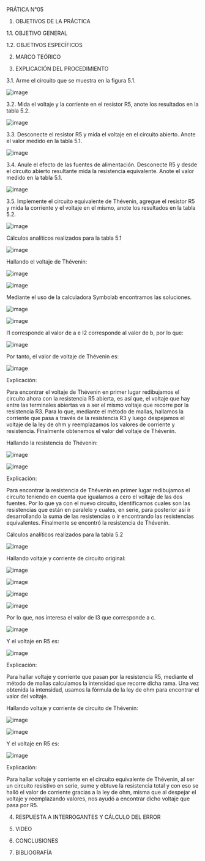 PRÁTICA N°05 

1. OBJETIVOS DE LA PRÁCTICA

1.1. OBJETIVO GENERAL

1.2. OBJETIVOS ESPECÍFICOS

2. MARCO TEÓRICO

3. EXPLICACIÓN DEL PROCEDIMIENTO

3.1. Arme el circuito que se muestra en la figura 5.1.

![image](https://user-images.githubusercontent.com/93960809/149155326-ec15e13d-213e-4cf2-9483-eac6faad7db8.png)

3.2. Mida el voltaje y la corriente en el resistor R5, anote los resultados en la tabla 5.2.

![image](https://user-images.githubusercontent.com/93960809/149155371-5dca432a-8d8f-451a-bd1b-bb4065bfa682.png)

3.3. Desconecte el resistor R5 y mida el voltaje en el circuito abierto. Anote el valor medido en la tabla 5.1.

![image](https://user-images.githubusercontent.com/93960809/149155433-795df9bd-d4c6-47e7-a46b-faa54cba72a2.png)

3.4. Anule el efecto de las fuentes de alimentación. Desconecte R5 y desde el circuito abierto resultante mida la resistencia equivalente. Anote el valor medido en la tabla 5.1.

![image](https://user-images.githubusercontent.com/93960809/149155489-9e2ee9c1-f4b5-4a67-ac17-93ab21ed3507.png)

3.5. Implemente el circuito equivalente de Thévenin, agregue el resistor R5 y mida la corriente y el voltaje en el mismo, anote los resultados en la tabla 5.2.

![image](https://user-images.githubusercontent.com/93960809/149155540-0439da2e-24ae-4271-a312-ebec031c51ad.png)

Cálculos analíticos realizados para la tabla 5.1

![image](https://user-images.githubusercontent.com/93960809/149155574-db0975c9-6c03-48cc-9574-9aff6ace7227.png)

Hallando el voltaje de Thévenin:

![image](https://user-images.githubusercontent.com/93960809/149155613-f5acd45f-4c3d-4ff3-8d70-32bb7ae9635b.png)

![image](https://user-images.githubusercontent.com/93960809/149155644-ff583eb0-8abb-4eba-b172-5c6a11ea1313.png)

Mediante el uso de la calculadora Symbolab encontramos las soluciones.

![image](https://user-images.githubusercontent.com/93960809/149155679-05933975-4740-444d-959c-0097603c5086.png)

![image](https://user-images.githubusercontent.com/93960809/149155696-c31e6ce2-7274-43cc-94d0-31fbd83d805d.png)

I1 corresponde al valor de a e I2 corresponde al valor de b, por lo que: 

![image](https://user-images.githubusercontent.com/93960809/149155739-e0f54afe-b5b1-482b-8e01-b04004aa1424.png)

Por tanto, el valor de voltaje de Thévenin es: 

![image](https://user-images.githubusercontent.com/93960809/149155780-749737ce-0b12-4309-b590-12ce4ffe0e51.png)

Explicación: 

Para encontrar el voltaje de Thévenin en primer lugar redibujamos el circuito ahora con la resistencia R5 abierta, es así que, el voltaje que hay entre las terminales abiertas va a ser el mismo voltaje que recorre por la resistencia R3. Para lo que, mediante el método de mallas, hallamos la corriente que pasa a través de la resistencia R3 y luego despejamos el voltaje de la ley de ohm y reemplazamos los valores de corriente y resistencia. Finalmente obtenemos el valor del voltaje de Thévenin. 

Hallando la resistencia de Thévenin:

![image](https://user-images.githubusercontent.com/93960809/149155990-1515a313-ede8-4ab6-9e65-658628fa63c5.png)

![image](https://user-images.githubusercontent.com/93960809/149156018-0ee1ee31-baaf-4d46-ae11-0e4161d66bdf.png)

Explicación: 

Para encontrar la resistencia de Thévenin en primer lugar redibujamos el circuito teniendo en cuenta que igualamos a cero el voltaje de las dos fuentes. Por lo que ya con el nuevo circuito, identificamos cuales son las resistencias que están en paralelo y cuales, en serie, para posterior así ir desarrollando la suma de las resistencias o ir encontrando las resistencias equivalentes. Finalmente se encontró la resistencia de Thévenin.

Cálculos analíticos realizados para la tabla 5.2

![image](https://user-images.githubusercontent.com/93960809/149156070-d34a7f94-e639-41de-b200-c605ae815218.png)

Hallando voltaje y corriente de circuito original: 

![image](https://user-images.githubusercontent.com/93960809/149156104-99cdb6ee-985a-471b-9b1a-d3598910094a.png)

![image](https://user-images.githubusercontent.com/93960809/149156139-8086efa4-bd26-406e-8a88-3be3950a090f.png)

![image](https://user-images.githubusercontent.com/93960809/149156153-1a1bb953-257f-46ed-990a-5b8e7e93d8fa.png)

![image](https://user-images.githubusercontent.com/93960809/149156169-8432c4df-1c1d-43a6-a132-5d39a7a561b6.png)

Por lo que, nos interesa el valor de I3 que corresponde a c. 

![image](https://user-images.githubusercontent.com/93960809/149156204-4d71ee8f-cadd-4edb-b643-9b0f4192c3ff.png)

Y el voltaje en R5 es: 

![image](https://user-images.githubusercontent.com/93960809/149156246-7af90a60-bceb-4319-a5e0-635a2f7aa866.png)

Explicación:

Para hallar voltaje y corriente que pasan por la resistencia R5, mediante el método de mallas calculamos la intensidad que recorre dicha rama. Una vez obtenida la intensidad, usamos la fórmula de la ley de ohm para encontrar el valor del voltaje.

Hallando voltaje y corriente de circuito de Thévenin: 

![image](https://user-images.githubusercontent.com/93960809/149156319-35d889df-f680-4d0e-85ae-37b5c284095f.png)

![image](https://user-images.githubusercontent.com/93960809/149159480-11ad52f6-0e61-4942-bece-5b13aa0ed62a.png)

Y el voltaje en R5 es:

![image](https://user-images.githubusercontent.com/93960809/149159522-a0fe4066-e55e-4faa-9675-c419a3ba6225.png)

Explicación: 

Para hallar voltaje y corriente en el circuito equivalente de Thévenin, al ser un circuito resistivo en serie, sume y obtuve la resistencia total y con eso se halló el valor de corriente gracias a la ley de ohm, misma que al despejar el voltaje y reemplazando valores, nos ayudó a encontrar dicho voltaje que pasa por R5. 


4. RESPUESTA A INTERROGANTES Y CÁLCULO DEL ERROR

5. VIDEO

6. CONCLUSIONES

7. BIBLIOGRAFÍA
